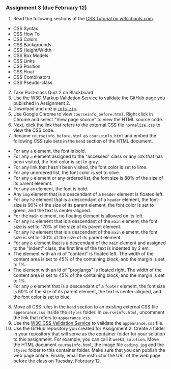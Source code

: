### Assignment 3 (due February 12)
1. Read the following sections of the [CSS Tutorial on w3schools.com](https://www.w3schools.com/css/css_syntax.asp).
  - CSS Syntax
  - CSS How To
  - CSS Colors
  - CSS Backgrounds
  - CSS Height/Width
  - CSS Box Models
  - CSS Links
  - CSS Position
  - CSS Float
  - CSS Combinators
  - CSS Pseudo-class
2. Take Post-class Quiz 2 on Blackboard.
3. Use the [W3C Markup Validation Service](http://validator.w3.org) to validate the GitHub page you published in Assignment 2. 
4. Download and unzip [``info.zip``](https://github.com/postmda/MDA610/blob/master/assignments/assignment3/info.zip). 
5. Use Google Chrome to view ``courseinfo_before.html``. Right click in Chrome and select "View page source" to view the HTML source code.
6. Next, click the link that refers to the external CSS file ``normalize.css`` to view the CSS code. 
7. Rename ``courseinfo_before.html`` as ``courseinfo.html`` and embed the following CSS rule sets in the ``head`` section of the HTML document. 
  - For any ``a`` element, the font is bold.
  - For any ``a`` element assigned to the "accessed" class or any link that has been visited, the font color is set to gray. 
  - For any link that hasn't been visited, the font color is set to lime. 
  - For any unordered list, the font color is set to olive.
  - For any ``p`` element or any ordered list, the font size is 80% of the size of its parent eleemnt.
  - For any ``em`` element, the font is bold.
  - Any ``img`` element that is a descendant of a ``header`` element is floated left. 
  - For any ``h2`` element that is a descendant of a ``header`` element, the font-size is 90% of the size of its parent element, the font color is set to green, and the text is center-aligned. 
  - For the ``main`` element, no floating element is allowed on its left.
  - For any ``h1`` element that is a descendant of the ``main`` element, the font size is set to 170% of the size of its parent element. 
  - For any ``h2`` element that is a descendant of the ``main`` element, the font size is set to 130% of the size of its parent element. 
  - For any ``p`` element that is a descendant of the ``main`` element and assigned to the "indent" class, the first line of the text is indented by 2 em.
  - The element with an id of "content" is floated left. The width of the content area is set to 45% of the containing block, and the margin is set to 1%.  
  - The element with an id of "proglangs" is floated right. The width of the content area is set to 45% of the containing block, and the margin is set to 1%.   
  - For any ``p`` element that is a descendant of a ``footer`` element, the font size is 60% of the size of its parent element, the text is center-aligned, and the font color is set to blue. 
8. Move all CSS rules in the ``head`` section to an existing external CSS file ``appearance.css`` inside the ``styles`` folder. In ``courseinfo.html``, uncomment the link that refers to ``appearance.css``.
9. Use the [W3C CSS Validation Service](http://www.css-validator.org) to validate the ``appearance.css`` file.  
10. Use the GitHub repository you created for Assignment 2. Create a folder in your repository that will serve as the container folder for your solution to this assignment. For example, you can call it `week3_solution`. Move the HTML document ``courseinfo.html``, the image file ``coding.jpg`` and the ``styles`` folder to this container folder. Make sure that you can publish the web page online. Finally, email the instructor the URL of the web page before the class on Tuesday, February 12. 